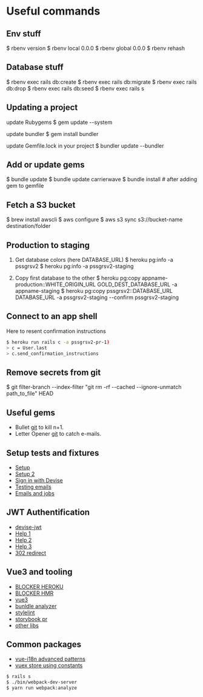 # Useful commands

## Env stuff

$ rbenv version
$ rbenv local 0.0.0
$ rbenv global 0.0.0
$ rbenv rehash

## Database stuff

$ rbenv exec rails db:create
$ rbenv exec rails db:migrate
$ rbenv exec rails db:drop
$ rbenv exec rails db:seed
$ rbenv exec rails s

## Updating a project

update Rubygems
$ gem update --system

update bundler
$ gem install bundler

update Gemfile.lock in your project
$ bundler update --bundler

## Add or update gems

$ bundle update
$ bundle update carrierwave
$ bundle install # after adding gem to gemfile

## Fetch a S3 bucket

$ brew install awscli
$ aws configure
$ aws s3 sync s3://bucket-name destination/folder

## Production to staging

1. Get database colors (here DATABASE_URL)
$ heroku pg:info -a pssgrsv2
$ heroku pg:info -a pssgrsv2-staging

2. Copy first database to the other
$ heroku pg:copy appname-production::WHITE_ORIGIN_URL GOLD_DEST_DATABASE_URL -a appname-staging
$ heroku pg:copy pssgrsv2::DATABASE_URL DATABASE_URL -a pssgrsv2-staging --confirm pssgrsv2-staging

## Connect to an app shell

Here to resent confirmation instructions

```bash
$ heroku run rails c -a pssgrsv2-pr-1)
> c = User.last
> c.send_confirmation_instructions
```

## Remove secrets from git

$ git filter-branch --index-filter "git rm -rf --cached --ignore-unmatch path_to_file" HEAD

## Useful gems

- Bullet [git](https://github.com/flyerhzm/bullet) to kill n+1.
- Letter Opener [git](https://github.com/fgrehm/letter_opener_web) to catch e-mails.

## Setup tests and fixtures

- [Setup](https://gist.github.com/sharvy/d63fbcb18489bef773b82c992583a972)
- [Setup 2](https://bintlopez.gitbooks.io/rspec-wrangling/content/part-1/factory-bot-faker-setup.html)
- [Sign in with Devise](https://github.com/heartcombo/devise/wiki/How-To:-sign-in-and-out-a-user-in-Request-type-specs-(specs-tagged-with-type:-:request))
- [Testing emails](https://www.lucascaton.com.br/2010/10/25/how-to-test-mailers-in-rails-with-rspec/)
- [Emails and jobs](https://coderwall.com/p/xqcq7q/how-to-test-actionmailer-activejob-with-rspec)

## JWT Authentification

- [devise-jwt](https://github.com/waiting-for-dev/devise-jwt)
- [Help 1](https://jameschambers.co.uk/rails-api)
- [Help 2](hthttps://adamnaamani.com/jwt-authentication-with-warden-and-devise/)
- [Help 3](https://medium.com/@mazik.wyry/rails-5-api-jwt-setup-in-minutes-using-devise-71670fd4ed03)
- [302 redirect](https://groups.google.com/g/plataformatec-devise/c/XUkVIqq2Rgc)

## Vue3 and tooling

- [BLOCKER HEROKU](https://stackoverflow.com/a/58631557/3468846)
- [BLOCKER HMR](https://github.com/rails/rails/issues/31754#issuecomment-359281145)
- [vue3](https://dev.to/vannsl/vue3-on-rails-l9d)
- [bunldle analyzer](https://razorjack.net/visualizing-optimizing-javascript-bundle-size-rails-webpacker/)
- [stylelint](https://medium.com/haiiro-io/stylelint-b67ab2b8e690)
- [storybook pr](https://github.com/liip/chusho/pull/54)
- [other libs](https://github.com/vuejs/awesome-vue/issues/3544)

## Common packages

- [vue-i18n advanced patterns](https://blog.logrocket.com/advanced-localization-techniques-vue-js/)
- [vuex store using constants](https://medium.com/@rijk/make-your-vuex-mutation-names-friendly-7e4b53597cd0)

```bash
$ rails s
$ ./bin/webpack-dev-server
$ yarn run webpack:analyze
```
